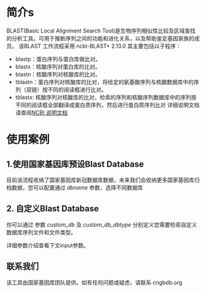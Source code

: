 # 简介s
BLAST(Basic Local Alignment Search Tool)是生物序列相似性比较及区域查找的分析工具。可用于推断序列之间的功能和进化关系，以及帮助鉴定基因家族的成员。
该BLAST 工作流程采用 ncbi-BLAST+ 2.13.0 
其主要包括以子程序：
- blastp：蛋白序列与蛋白库做比对。
- blastx：核酸序列对蛋白库的比对。
- blastn：核酸序列对核酸库的比对。
- tblastn：蛋白序列对核酸库的比对，将给定的氨基酸序列与核酸数据库中的序列（双链）按不同的阅读框进行比对。
- tblastx: 核酸序列对核酸库的比对，检索的序列和核酸序列数据库中的序列按不同的阅读框全部翻译成蛋白质序列，然后进行蛋白质序列比对
 详细说明文档请查阅[NCBI 说明文档](https://www.ncbi.nlm.nih.gov/books/NBK153387/)
# 使用案例

## 1.使用国家基因库预设Blast Database 

  目前该流程收纳了国家基因库新冠数据库数据，未来我们会收纳更多国家基因库归档数据，您可以配置通过 *dbname* 参数，选择不同数据库
## 2. 自定义Blast Database
   你可以通过 参数 *custom_db* 及 *custom_db_dbtype*  分别定义您需要检索自定义数据库序列文件和文件类型。

  详细参数介绍查看下文input参数。
## 联系我们
该工具由国家基因库团队提供。如有任何问题或疑虑，请联系 cngbdb.org
